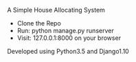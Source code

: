A Simple House Allocating System 

- Clone the Repo
- Run: python manage.py runserver
- Visit: 127.0.0.1:8000 on your browser

Developed using Python3.5 and Django1.10

